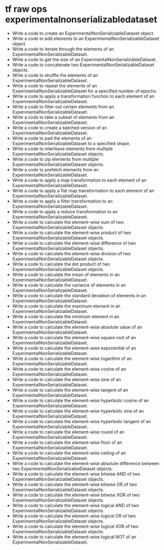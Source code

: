 # tf raw ops experimentalnonserializabledataset

- Write a code to create an ExperimentalNonSerializableDataset object.
- Write a code to add elements to an ExperimentalNonSerializableDataset object.
- Write a code to iterate through the elements of an ExperimentalNonSerializableDataset.
- Write a code to get the size of an ExperimentalNonSerializableDataset.
- Write a code to concatenate two ExperimentalNonSerializableDataset objects.
- Write a code to shuffle the elements of an ExperimentalNonSerializableDataset.
- Write a code to repeat the elements of an ExperimentalNonSerializableDataset for a specified number of epochs.
- Write a code to apply a transformation function to each element of an ExperimentalNonSerializableDataset.
- Write a code to filter out certain elements from an ExperimentalNonSerializableDataset.
- Write a code to take a subset of elements from an ExperimentalNonSerializableDataset.
- Write a code to create a batched version of an ExperimentalNonSerializableDataset.
- Write a code to pad the elements of an ExperimentalNonSerializableDataset to a specified shape.
- Write a code to interleave elements from multiple ExperimentalNonSerializableDataset objects.
- Write a code to zip elements from multiple ExperimentalNonSerializableDataset objects.
- Write a code to prefetch elements from an ExperimentalNonSerializableDataset.
- Write a code to apply a map transformation to each element of an ExperimentalNonSerializableDataset.
- Write a code to apply a flat map transformation to each element of an ExperimentalNonSerializableDataset.
- Write a code to apply a filter transformation to an ExperimentalNonSerializableDataset.
- Write a code to apply a reduce transformation to an ExperimentalNonSerializableDataset.
- Write a code to calculate the element-wise sum of two ExperimentalNonSerializableDataset objects.
- Write a code to calculate the element-wise product of two ExperimentalNonSerializableDataset objects.
- Write a code to calculate the element-wise difference of two ExperimentalNonSerializableDataset objects.
- Write a code to calculate the element-wise division of two ExperimentalNonSerializableDataset objects.
- Write a code to calculate the dot product of two ExperimentalNonSerializableDataset objects.
- Write a code to calculate the mean of elements in an ExperimentalNonSerializableDataset.
- Write a code to calculate the variance of elements in an ExperimentalNonSerializableDataset.
- Write a code to calculate the standard deviation of elements in an ExperimentalNonSerializableDataset.
- Write a code to calculate the maximum element in an ExperimentalNonSerializableDataset.
- Write a code to calculate the minimum element in an ExperimentalNonSerializableDataset.
- Write a code to calculate the element-wise absolute value of an ExperimentalNonSerializableDataset.
- Write a code to calculate the element-wise square root of an ExperimentalNonSerializableDataset.
- Write a code to calculate the element-wise exponential of an ExperimentalNonSerializableDataset.
- Write a code to calculate the element-wise logarithm of an ExperimentalNonSerializableDataset.
- Write a code to calculate the element-wise cosine of an ExperimentalNonSerializableDataset.
- Write a code to calculate the element-wise sine of an ExperimentalNonSerializableDataset.
- Write a code to calculate the element-wise tangent of an ExperimentalNonSerializableDataset.
- Write a code to calculate the element-wise hyperbolic cosine of an ExperimentalNonSerializableDataset.
- Write a code to calculate the element-wise hyperbolic sine of an ExperimentalNonSerializableDataset.
- Write a code to calculate the element-wise hyperbolic tangent of an ExperimentalNonSerializableDataset.
- Write a code to calculate the element-wise round of an ExperimentalNonSerializableDataset.
- Write a code to calculate the element-wise floor of an ExperimentalNonSerializableDataset.
- Write a code to calculate the element-wise ceiling of an ExperimentalNonSerializableDataset.
- Write a code to calculate the element-wise absolute difference between two ExperimentalNonSerializableDataset objects.
- Write a code to calculate the element-wise bitwise AND of two ExperimentalNonSerializableDataset objects.
- Write a code to calculate the element-wise bitwise OR of two ExperimentalNonSerializableDataset objects.
- Write a code to calculate the element-wise bitwise XOR of two ExperimentalNonSerializableDataset objects.
- Write a code to calculate the element-wise logical AND of two ExperimentalNonSerializableDataset objects.
- Write a code to calculate the element-wise logical OR of two ExperimentalNonSerializableDataset objects.
- Write a code to calculate the element-wise logical XOR of two ExperimentalNonSerializableDataset objects.
- Write a code to calculate the element-wise logical NOT of an ExperimentalNonSerializableDataset.